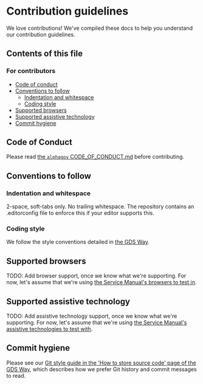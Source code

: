 # Contribution guidelines
We love contributions! We've compiled these docs to help you understand our contribution guidelines.

## Contents of this file

### For contributors
- [Code of conduct](#code-of-conduct)
- [Conventions to follow](#conventions-to-follow)
  - [Indentation and whitespace](#indentation-and-whitespace)
  - [Coding style](#coding-style)
- [Supported browsers](#supported-browsers)
- [Supported assistive technology](#supported-assistive-technology)
- [Commit hygiene](#commit-hygiene)

## Code of Conduct
Please read [the `alphagov` CODE_OF_CONDUCT.md](https://github.com/alphagov/.github/blob/main/CODE_OF_CONDUCT.md) before contributing.

## Conventions to follow

### Indentation and whitespace

2-space, soft-tabs only. No trailing whitespace. The repository contains an .editorconfig file to enforce this if your editor supports this.

### Coding style
We follow the style conventions detailed in [the GDS Way](https://gds-way.cloudapps.digital/manuals/programming-languages.html).

## Supported browsers
TODO: Add browser support, once we know what we're supporting. For now, let's assume that we're using [the Service Manual's browsers to test in](https://www.gov.uk/service-manual/technology/designing-for-different-browsers-and-devices).

## Supported assistive technology
TODO: Add assistive technology support, once we know what we're supporting. For now, let's assume that we're using [the Service Manual's assistive technologies to test with](https://www.gov.uk/service-manual/technology/testing-with-assistive-technologies).

## Commit hygiene

Please see our [Git style guide in the 'How to store source code' page of the GDS Way](https://gds-way.cloudapps.digital/standards/source-code.html#commit-messages), which describes how we prefer Git history and commit messages to read.
